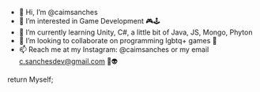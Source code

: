 - 👋 Hi, I’m @caimsanches
- 👀 I’m interested in Game Development 🎮🕹
- 🌱 I’m currently learning Unity, C#, a little bit of Java, JS, Mongo, Phyton
- 💞️ I’m looking to collaborate on programming lgbtq+ games 👾
- 📫 Reach me at my Instagram: @caimsanches or my email c.sanchesdev@gmail.com 👻👽

return Myself;
